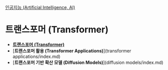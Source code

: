 [인공지능 (Artificial Intelligence, AI)](../index.md)
# 트랜스포머 (Transformer)

- [**트랜스포머 (Transformer)**](transformer/index.md)
- [**트랜스포머 활용 (Transformer Applications)**](transformer applications/index.md)
- [**트랜스포머 기반 확산 모델 (Diffusion Models)**](diffusion models/index.md)

